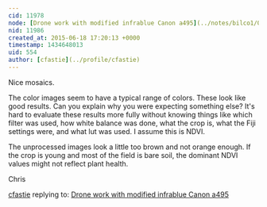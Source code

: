 ```yaml
---
cid: 11978
node: [Drone work with modified infrablue Canon a495](../notes/bilco1/06-18-2015/drone-work-with-modified-infrablue-canon-a495)
nid: 11986
created_at: 2015-06-18 17:20:13 +0000
timestamp: 1434648013
uid: 554
author: [cfastie](../profile/cfastie)
---
```


Nice mosaics. 

The color images seem to have a typical range of colors. These look like good results. Can you explain why you were expecting something else? It's hard to evaluate these results more fully without knowing things like which filter was used, how white balance was done, what the crop is, what the Fiji settings were, and what lut was used. I assume this is NDVI.

The unprocessed images look a little too brown and not orange enough. If the crop is young and most of the field is bare soil, the dominant NDVI values might not reflect plant health.

Chris

[cfastie](../profile/cfastie) replying to: [Drone work with modified infrablue Canon a495](../notes/bilco1/06-18-2015/drone-work-with-modified-infrablue-canon-a495)

